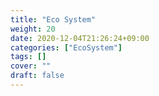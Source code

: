 ```yaml
---
title: "Eco System"
weight: 20
date: 2020-12-04T21:26:24+09:00
categories: ["EcoSystem"]
tags: []
cover: ""
draft: false
---
```


